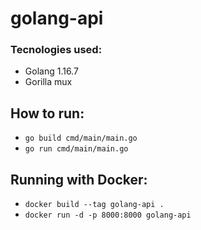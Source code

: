 # golang-api

### Tecnologies used:
- Golang 1.16.7
- Gorilla mux


## How to run:

- `go build cmd/main/main.go`
- `go run cmd/main/main.go`

## Running with Docker:
- `docker build --tag golang-api .`
- `docker run -d -p 8000:8000 golang-api`